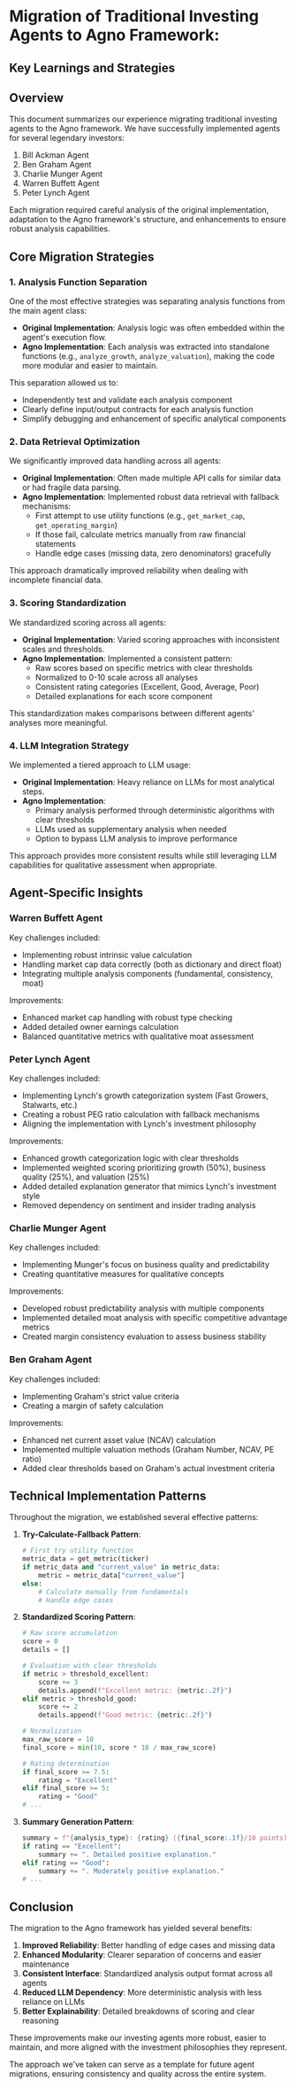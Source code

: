 # Migration of Traditional Investing Agents to Agno Framework: 
## Key Learnings and Strategies

## Overview

This document summarizes our experience migrating traditional investing agents to the Agno framework. We have successfully implemented agents for several legendary investors:

1. Bill Ackman Agent
2. Ben Graham Agent
3. Charlie Munger Agent
4. Warren Buffett Agent
5. Peter Lynch Agent

Each migration required careful analysis of the original implementation, adaptation to the Agno framework's structure, and enhancements to ensure robust analysis capabilities.

## Core Migration Strategies

### 1. Analysis Function Separation

One of the most effective strategies was separating analysis functions from the main agent class:

- **Original Implementation**: Analysis logic was often embedded within the agent's execution flow.
- **Agno Implementation**: Each analysis was extracted into standalone functions (e.g., `analyze_growth`, `analyze_valuation`), making the code more modular and easier to maintain.

This separation allowed us to:
- Independently test and validate each analysis component
- Clearly define input/output contracts for each analysis function
- Simplify debugging and enhancement of specific analytical components

### 2. Data Retrieval Optimization

We significantly improved data handling across all agents:

- **Original Implementation**: Often made multiple API calls for similar data or had fragile data parsing.
- **Agno Implementation**: Implemented robust data retrieval with fallback mechanisms:
  - First attempt to use utility functions (e.g., `get_market_cap`, `get_operating_margin`)
  - If those fail, calculate metrics manually from raw financial statements
  - Handle edge cases (missing data, zero denominators) gracefully

This approach dramatically improved reliability when dealing with incomplete financial data.

### 3. Scoring Standardization

We standardized scoring across all agents:

- **Original Implementation**: Varied scoring approaches with inconsistent scales and thresholds.
- **Agno Implementation**: Implemented a consistent pattern:
  - Raw scores based on specific metrics with clear thresholds
  - Normalized to 0-10 scale across all analyses
  - Consistent rating categories (Excellent, Good, Average, Poor)
  - Detailed explanations for each score component

This standardization makes comparisons between different agents' analyses more meaningful.

### 4. LLM Integration Strategy

We implemented a tiered approach to LLM usage:

- **Original Implementation**: Heavy reliance on LLMs for most analytical steps.
- **Agno Implementation**: 
  - Primary analysis performed through deterministic algorithms with clear thresholds
  - LLMs used as supplementary analysis when needed
  - Option to bypass LLM analysis to improve performance

This approach provides more consistent results while still leveraging LLM capabilities for qualitative assessment when appropriate.

## Agent-Specific Insights

### Warren Buffett Agent

Key challenges included:
- Implementing robust intrinsic value calculation
- Handling market cap data correctly (both as dictionary and direct float)
- Integrating multiple analysis components (fundamental, consistency, moat)

Improvements:
- Enhanced market cap handling with robust type checking
- Added detailed owner earnings calculation
- Balanced quantitative metrics with qualitative moat assessment

### Peter Lynch Agent

Key challenges included:
- Implementing Lynch's growth categorization system (Fast Growers, Stalwarts, etc.)
- Creating a robust PEG ratio calculation with fallback mechanisms
- Aligning the implementation with Lynch's investment philosophy

Improvements:
- Enhanced growth categorization logic with clear thresholds
- Implemented weighted scoring prioritizing growth (50%), business quality (25%), and valuation (25%)
- Added detailed explanation generator that mimics Lynch's investment style
- Removed dependency on sentiment and insider trading analysis

### Charlie Munger Agent

Key challenges included:
- Implementing Munger's focus on business quality and predictability
- Creating quantitative measures for qualitative concepts

Improvements:
- Developed robust predictability analysis with multiple components
- Implemented detailed moat analysis with specific competitive advantage metrics
- Created margin consistency evaluation to assess business stability

### Ben Graham Agent

Key challenges included:
- Implementing Graham's strict value criteria
- Creating a margin of safety calculation

Improvements:
- Enhanced net current asset value (NCAV) calculation
- Implemented multiple valuation methods (Graham Number, NCAV, PE ratio)
- Added clear thresholds based on Graham's actual investment criteria

## Technical Implementation Patterns

Throughout the migration, we established several effective patterns:

1. **Try-Calculate-Fallback Pattern**:
   ```python
   # First try utility function
   metric_data = get_metric(ticker)
   if metric_data and "current_value" in metric_data:
       metric = metric_data["current_value"]
   else:
       # Calculate manually from fundamentals
       # Handle edge cases
   ```

2. **Standardized Scoring Pattern**:
   ```python
   # Raw score accumulation
   score = 0
   details = []
   
   # Evaluation with clear thresholds
   if metric > threshold_excellent:
       score += 3
       details.append(f"Excellent metric: {metric:.2f}")
   elif metric > threshold_good:
       score += 2
       details.append(f"Good metric: {metric:.2f}")
   
   # Normalization
   max_raw_score = 10
   final_score = min(10, score * 10 / max_raw_score)
   
   # Rating determination
   if final_score >= 7.5:
       rating = "Excellent"
   elif final_score >= 5:
       rating = "Good"
   # ...
   ```

3. **Summary Generation Pattern**:
   ```python
   summary = f"{analysis_type}: {rating} ({final_score:.1f}/10 points)"
   if rating == "Excellent":
       summary += ". Detailed positive explanation."
   elif rating == "Good":
       summary += ". Moderately positive explanation."
   # ...
   ```

## Conclusion

The migration to the Agno framework has yielded several benefits:

1. **Improved Reliability**: Better handling of edge cases and missing data
2. **Enhanced Modularity**: Clearer separation of concerns and easier maintenance
3. **Consistent Interface**: Standardized analysis output format across all agents
4. **Reduced LLM Dependency**: More deterministic analysis with less reliance on LLMs
5. **Better Explainability**: Detailed breakdowns of scoring and clear reasoning

These improvements make our investing agents more robust, easier to maintain, and more aligned with the investment philosophies they represent.

The approach we've taken can serve as a template for future agent migrations, ensuring consistency and quality across the entire system. 